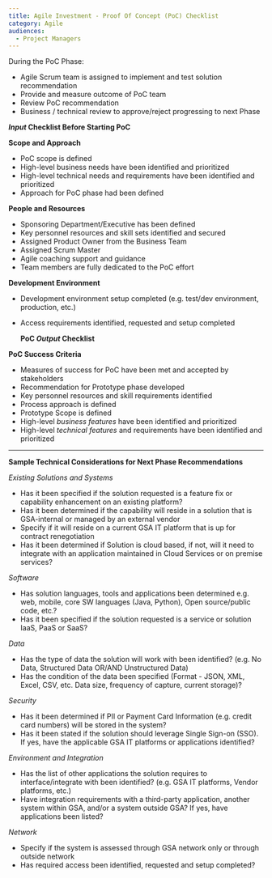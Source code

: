 ```yaml
---
title: Agile Investment - Proof Of Concept (PoC) Checklist
category: Agile
audiences:
  - Project Managers
---
```


During the PoC Phase:

* Agile Scrum team is assigned to implement and test solution recommendation
* Provide and measure outcome of PoC team
* Review PoC recommendation 
* Business / technical review to approve/reject progressing to next Phase


***Input* Checklist Before Starting PoC**

**Scope and Approach**
* PoC scope is defined
* High-level business needs have been identified and prioritized
* High-level technical needs and requirements have been identified and prioritized
* Approach for PoC phase had been defined


**People and Resources**
* Sponsoring Department/Executive has been defined
* Key personnel resources and skill sets identified and secured
* Assigned Product Owner from the Business Team
* Assigned Scrum Master
* Agile coaching support and guidance 
* Team members are fully dedicated to the PoC effort

**Development Environment** 
* Development environment setup completed (e.g. test/dev environment, production, etc.)
* Access requirements identified, requested and setup completed

   **PoC *Output* Checklist**

**PoC Success Criteria**
* Measures of success for PoC have been met and accepted by stakeholders 
* Recommendation for Prototype phase developed
* Key personnel resources and skill requirements identified
* Process approach is defined
* Prototype Scope is defined
* High-level *business features* have been identified and prioritized
* High-level *technical features* and requirements have been identified and prioritized

------
**Sample Technical Considerations for Next Phase Recommendations** 

*Existing Solutions and Systems* 
* Has it been specified if the solution requested is a feature fix or capability enhancement on an existing platform?
* Has it been determined if the capability will reside in a solution that is GSA-internal or managed by an external vendor
* Specify if it will reside on a current GSA IT platform that is up for contract renegotiation
* Has it been determined if Solution is cloud based, if not, will it need to integrate with an application maintained in Cloud Services or on premise services?

*Software* 
* Has solution languages, tools and applications been determined e.g. web, mobile, core SW languages (Java, Python), Open source/public code, etc.?
* Has it been specified if the solution requested is a service or solution IaaS, PaaS or SaaS?

*Data*
* Has the type of data the solution will work with been identified? (e.g. No Data, Structured Data OR/AND Unstructured Data)
* Has the condition of the data been specified (Format - JSON, XML, Excel, CSV, etc. Data size, frequency of capture, current storage)?

*Security* 
* Has it been determined if PII or Payment Card Information (e.g. credit card numbers) will be stored in the system?
* Has it been stated if the solution should leverage Single Sign-on (SSO). If yes, have the applicable GSA IT platforms or applications identified?

*Environment and Integration*
* Has the list of other applications the solution requires to interface/integrate with been identified? (e.g. GSA IT platforms, Vendor platforms, etc.)
* Have integration requirements with a third-party application, another system within GSA, and/or a system outside GSA? If yes, have applications been listed?

*Network*
* Specify if the system is assessed through GSA network only or through outside network
* Has required access been identified, requested and setup completed?
